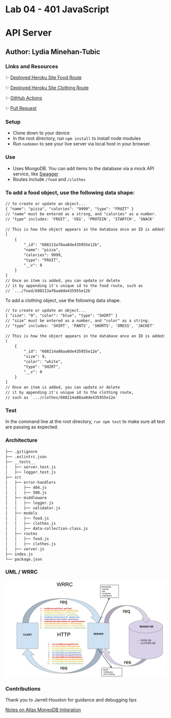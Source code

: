 # Lab 04 - 401 JavaScript

# API Server

## Author: Lydia Minehan-Tubic

### Links and Resources

✨ [Deployed Heroku Site Food Route](https://lydia-api-server.herokuapp.com/food)

✨ [Deployed Heroku Site Clothing Route](https://lydia-api-server.herokuapp.com/clothes)

✨ [GitHub Actions](https://github.com/LydiaMT/api-server/actions)

✨ [Pull Request](https://github.com/LydiaMT/api-server/pull/3)


### Setup

- Clone down to your device
- In the root directory, run `npm install` to install node modules
- Run `nodemon` to see your live server via local host in your browser.

### Use

- Uses MongoDB. You can add items to the database via a mock API service, like [Swagger](https://inspector.swagger.io/builder)
- Routes include `/food` and `/clothes`

### To add a food object, use the following data shape:
```JS
// to create or update an object...
{ "name": "pizza", "calories": "9999", "type": "FRUIT" }
// "name" must be entered as a string, and "calories" as a number. 
// "type" includes: 'FRUIT', 'VEG', 'PROTEIN', 'STARTCH', 'SNACK'

// This is how the object appears in the database once an ID is added:
[
    {
        "_id": "608213af8aa0de435955e12b",
        "name": "pizza",
        "calories": 9999,
        "type": "FRUIT",
        "__v": 0
    }
]
// Once an item is added, you can update or delete 
// it by appending it's unique id to the food route, such as 
// `.../food/608213af8aa0de435955e12b`
```

To add a clothing object, use the following data shape. 

```JS
// to create or update an object...
{ "size": "9", "color": "blue", "type": "SHIRT" }
// "size" must be entered as a number, and "color" as a string. 
// "type" includes: 'SHIRT', 'PANTS', 'SHORTS', 'DRESS', 'JACKET'

// This is how the object appears in the database once an ID is added:
[
    {
        "_id": "608214a88aa0de435955e12e",
        "size": 9,
        "color": "white",
        "type": "SHIRT",
        "__v": 0
    }
]
// Once an item is added, you can update or delete 
// it by appending it's unique id to the clothing route, 
// such as `.../clothes/608214a88aa0de435955e12e`
```

### Test

In the command line at the root directory, `run npm test` to make sure all test are passing as expected.

### Architecture

```git
├── .gitignore
├── .eslintrc.json
├── __tests__
│   ├── server.test.js
│   ├── logger.test.js
├── src
│   ├── error-handlers
│   │   ├── 404.js
│   │   ├── 500.js
│   ├── middleware
│   │   ├── logger.js
│   │   ├── validator.js
│   ├── models
│   │   ├── food.js
│   │   ├── clothes.js
│   │   ├── data-collection-class.js
│   ├── routes
│   │   ├── food.js
│   │   ├── clothes.js
│   ├── server.js
├── index.js
└── package.json
```

### UML / WRRC

![WRRC](assets/wrrcLab04.jpg)

### Contributions 

Thank you to Jarrell Houston for guidance and debugging tips

[Notes on Atlas MongoDB Intigration](https://github.com/codefellows/seattle-301d72/blob/master/README.md)
